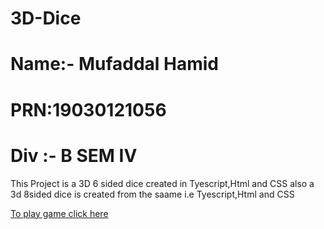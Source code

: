 # 3D-Dice
<body>
  <h1>Name:- Mufaddal Hamid</h1>
  <h1>PRN:19030121056</h1>
  <h1>Div :- B SEM IV </h1>
  <p>This Project is a 3D 6 sided dice created in  Tyescript,Html and CSS
    also a 3d 8sided dice is created from the saame i.e Tyescript,Html and CSS
  </p>
  <a href="https://repl.it/@MufaddalHamid/typescriptprj">To play game click here </a>
</body>
